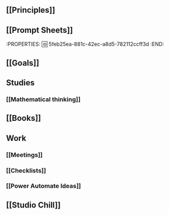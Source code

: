 ## [[Principles]]
## [[Prompt Sheets]]
:PROPERTIES:
:id: 5feb25ea-881c-42ec-a8d5-782112ccff3d
:END:
## [[Goals]]
## Studies
### [[Mathematical thinking]]
## [[Books]]
## Work
### [[Meetings]]
### [[Checklists]]
### [[Power Automate Ideas]]
## [[Studio Chill]]